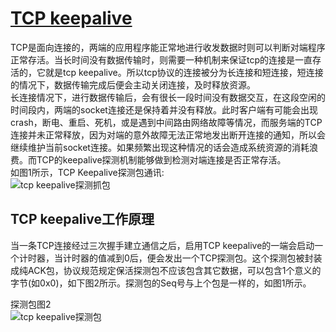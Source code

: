 # [TCP keepalive](https://zh.wikipedia.org/wiki/Keepalive)

TCP是面向连接的，两端的应用程序能正常地进行收发数据时则可以判断对端程序正常存活。当长时间没有数据传输时，则需要一种机制来保证tcp的连接是一直存活的，它就是tcp keepalive。所以tcp协议的连接被分为长连接和短连接，短连接的情况下，数据传输完成后便会主动关闭连接，及时释放资源。  
长连接情况下，进行数据传输后，会有很长一段时间没有数据交互，在这段空闲的时间段内，两端的socket连接还是保持着并没有释放。此时客户端有可能会出现crash，断电、重启、死机，或是遇到中间路由网络故障等情况，而服务端的TCP连接并未正常释放，因为对端的意外故障无法正常地发出断开连接的通知，所以会继续维护当前socket连接。如果频繁出现这种情况的话会造成系统资源的消耗浪费。而TCP的keepalive探测机制能够做到检测对端连接是否正常存活。  
如图1所示，TCP Keepalive探测包通讯:  
![tcp keepalive探测抓包](/imgs/network/tcp-keepalive.png)

## TCP keepalive工作原理

当一条TCP连接经过三次握手建立通信之后，启用TCP keepalive的一端会启动一个计时器，当计时器的值减到0后，便会发出一个TCP探测包。这个探测包被封装成纯ACK包，协议规范规定保活探测包不应该包含其它数据，可以包含1个意义的字节(如0x0)，如下图2所示。探测包的Seq号与上个包是一样的，如图1所示。

探测包图2  
![tcp keepalive探测包](/imgs/network/tcp-keepalive-2.png)
